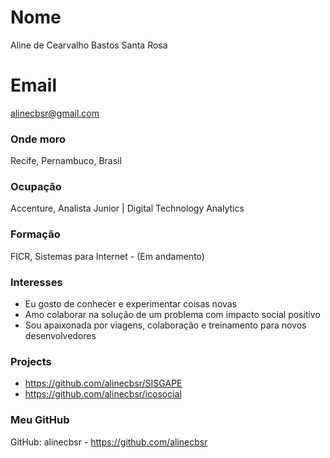 # Nome
Aline de Cearvalho Bastos Santa Rosa

# Email
alinecbsr@gmail.com

### Onde moro
Recife, Pernambuco, Brasil

### Ocupação
Accenture, Analista Junior | Digital Technology Analytics 

### Formação
FICR, Sistemas para Internet - (Em andamento)


### Interesses
- Eu gosto de conhecer e experimentar coisas novas
- Amo colaborar na solução de um problema com impacto social positivo
- Sou apaixonada por viagens, colaboração e treinamento para novos desenvolvedores


### Projects
- https://github.com/alinecbsr/SISGAPE 
- https://github.com/alinecbsr/icosocial

### Meu GitHub
GitHub: alinecbsr - https://github.com/alinecbsr